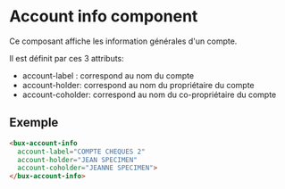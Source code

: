 # Account info component

Ce composant affiche les information générales d'un compte.

Il est définit par ces 3 attributs:

- account-label : correspond au nom du compte
- account-holder: correspond au nom du propriétaire du compte
- account-coholder: correspond au nom du co-propriétaire du compte

## Exemple

````html
<bux-account-info
  account-label="COMPTE CHEQUES 2"
  account-holder="JEAN SPECIMEN"
  account-coholder="JEANNE SPECIMEN">
</bux-account-info>
````

